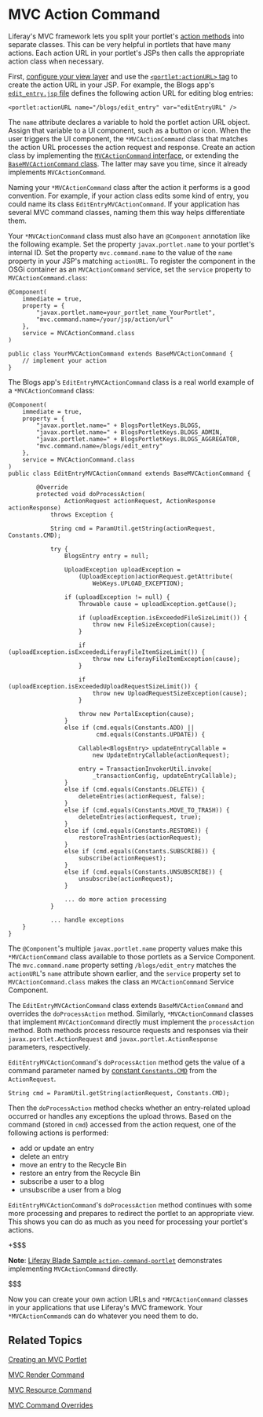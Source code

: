 # MVC Action Command [](id=mvc-action-command)

Liferay's MVC framework lets you split your portlet's [action methods](/develop/tutorials/-/knowledge_base/7-1/creating-an-mvc-portlet#action-methods)
into separate classes. This can be very helpful in portlets that have many
actions. Each action URL in your portlet's JSPs then calls the appropriate
action class when necessary. 

First, [configure your view layer](configuring-the-view-layer#configuring-the-view-layer)
and use the [`<portlet:actionURL>` tag](@platform-ref@/7.1-latest/taglibs/util-taglib/portlet/actionURL.html)
to create the action URL in your JSP.  For example, the Blogs app's
[`edit_entry.jsp` file](https://github.com/liferay/liferay-portal/blob/master/modules/apps/collaboration/blogs/blogs-web/src/main/resources/META-INF/resources/blogs/edit_entry.jsp)
defines the following action URL for editing blog entries:

    <portlet:actionURL name="/blogs/edit_entry" var="editEntryURL" />

The `name` attribute declares a variable to hold the portlet action URL object.
Assign that variable to a UI component, such as a button or icon. When the user
triggers the UI component, the `*MVCActionCommand` class that matches the action
URL processes the action request and response. Create an action class by
implementing the 
[`MVCActionCommand` interface](@platform-ref@/7.1-latest/javadocs/portal-kernel/com/liferay/portal/kernel/portlet/bridges/mvc/MVCActionCommand.html),
or extending the [`BaseMVCActionCommand` class](@platform-ref@/7.1-latest/javadocs/portal-kernel/com/liferay/portal/kernel/portlet/bridges/mvc/BaseMVCActionCommand.html).
The latter may save you time, since it already implements `MVCActionCommand`.

Naming your `*MVCActionCommand` class after the action it performs is a good
convention. For example, if your action class edits some kind of entry, you
could name its class `EditEntryMVCActionCommand`. If your application has
several MVC command classes, naming them this way helps differentiate them. 

Your `*MVCActionCommand` class must also have an `@Component` annotation like
the following example. Set the property `javax.portlet.name` to your portlet's
internal ID. Set the property `mvc.command.name` to the value of the `name`
property in your JSP's matching `actionURL`. To register the component in the
OSGi container as an `MVCActionCommand` service, set the `service` property to
`MVCActionCommand.class`: 

    @Component(
        immediate = true,
        property = {
            "javax.portlet.name=your_portlet_name_YourPortlet",
            "mvc.command.name=/your/jsp/action/url"
        },
        service = MVCActionCommand.class
    )

    public class YourMVCActionCommand extends BaseMVCActionCommand {
        // implement your action
    }

The Blogs app's `EditEntryMVCActionCommand` class is a real world example of a
`*MVCActionCommand` class:

    @Component(
        immediate = true,
        property = {
            "javax.portlet.name=" + BlogsPortletKeys.BLOGS,
            "javax.portlet.name=" + BlogsPortletKeys.BLOGS_ADMIN,
            "javax.portlet.name=" + BlogsPortletKeys.BLOGS_AGGREGATOR,
            "mvc.command.name=/blogs/edit_entry"
        },
        service = MVCActionCommand.class
    )
    public class EditEntryMVCActionCommand extends BaseMVCActionCommand {

        	@Override
        	protected void doProcessAction(
        			ActionRequest actionRequest, ActionResponse actionResponse)
        		throws Exception {

        		String cmd = ParamUtil.getString(actionRequest, Constants.CMD);

        		try {
        			BlogsEntry entry = null;

        			UploadException uploadException =
        				(UploadException)actionRequest.getAttribute(
        					WebKeys.UPLOAD_EXCEPTION);

        			if (uploadException != null) {
        				Throwable cause = uploadException.getCause();

        				if (uploadException.isExceededFileSizeLimit()) {
        					throw new FileSizeException(cause);
        				}

        				if (uploadException.isExceededLiferayFileItemSizeLimit()) {
        					throw new LiferayFileItemException(cause);
        				}

        				if (uploadException.isExceededUploadRequestSizeLimit()) {
        					throw new UploadRequestSizeException(cause);
        				}

        				throw new PortalException(cause);
        			}
        			else if (cmd.equals(Constants.ADD) ||
        					 cmd.equals(Constants.UPDATE)) {

        				Callable<BlogsEntry> updateEntryCallable =
        					new UpdateEntryCallable(actionRequest);

        				entry = TransactionInvokerUtil.invoke(
        					_transactionConfig, updateEntryCallable);
        			}
        			else if (cmd.equals(Constants.DELETE)) {
        				deleteEntries(actionRequest, false);
        			}
        			else if (cmd.equals(Constants.MOVE_TO_TRASH)) {
        				deleteEntries(actionRequest, true);
        			}
        			else if (cmd.equals(Constants.RESTORE)) {
        				restoreTrashEntries(actionRequest);
        			}
        			else if (cmd.equals(Constants.SUBSCRIBE)) {
        				subscribe(actionRequest);
        			}
        			else if (cmd.equals(Constants.UNSUBSCRIBE)) {
        				unsubscribe(actionRequest);
        			}

                    ... do more action processing
                }

                ... handle exceptions
        }
    }

The `@Component`'s multiple `javax.portlet.name` property values make this
`*MVCActionCommand` class available to those portlets as a Service Component.
The `mvc.command.name` property setting `/blogs/edit_entry` matches the
`actionURL`'s `name` attribute shown earlier, and the `service` property set to
`MVCActionCommand.class` makes the class an `MVCActionCommand` Service
Component. 

The `EditEntryMVCActionCommand` class extends `BaseMVCActionCommand` and
overrides the `doProcessAction` method. Similarly, `*MVCActionCommand` classes
that implement `MVCActionCommand` directly must implement the `processAction`
method. Both methods process resource requests and responses via their
`javax.portlet.ActionRequest` and `javax.portlet.ActionResponse` parameters,
respectively.

`EditEntryMVCActionCommand`'s `doProcessAction` method gets the value of a
command parameter named by [constant `Constants.CMD`](@platform-ref@/7.1-latest/javadocs/portal-kernel/com/liferay/portal/kernel/util/Constants.html)
from the `ActionRequest`.

	String cmd = ParamUtil.getString(actionRequest, Constants.CMD);

Then the `doProcessAction` method checks whether an entry-related upload
occurred or handles any exceptions the upload throws. Based on the command
(stored in `cmd`) accessed from the action request, one of the following
actions is performed: 

- add or update an entry
- delete an entry
- move an entry to the Recycle Bin
- restore an entry from the Recycle Bin
- subscribe a user to a blog
- unsubscribe a user from a blog

`EditEntryMVCActionCommand`'s `doProcessAction` method continues with some more
processing and prepares to redirect the portlet to an appropriate view. This
shows you can do as much as you need for processing your portlet's actions. 

+$$$

**Note**: [Liferay Blade Sample `action-command-portlet`]( https://github.com/liferay/liferay-blade-samples/tree/master/gradle/apps/action-command-portlet)
demonstrates implementing `MVCActionCommand` directly.

$$$ 

Now you can create your own action URLs and `*MVCActionCommand` classes in your
applications that use Liferay's MVC framework. Your `*MVCActionCommand`s can do
whatever you need them to do. 

## Related Topics [](id=related-topics)

[Creating an MVC Portlet](/develop/tutorials/-/knowledge_base/7-1/creating-an-mvc-portlet)

[MVC Render Command](/develop/tutorials/-/knowledge_base/7-1/mvc-render-command)

[MVC Resource Command](/develop/tutorials/-/knowledge_base/7-1/mvc-resource-command)

[MVC Command Overrides](/develop/tutorials/-/knowledge_base/7-1/overriding-mvc-commands)
